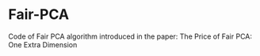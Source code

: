 # Fair-PCA
Code of Fair PCA algorithm introduced in the paper: The Price of Fair PCA: One Extra Dimension
